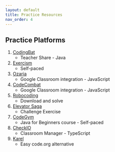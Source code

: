 ```yaml
---
layout: default
title: Practice Resources
nav_order: 4
---
```


## Practice Platforms

1. [CodingBat](https://codingbat.com/java)
    - Teacher Share - Java
2. [Exercism](https://exercism.org/)
    - Self-paced
3. [Ozaria](https://www.ozaria.com)
    - Google Classroom integration - JavaScript
4. [CodeCombat](https://codecombat.com/)
    - Google Classroom integration - JavaScript
5. [Robocoding](https://robocode.sourceforge.io)
    - Download and solve
6. [Elevator Saga](https://play.elevatorsaga.com/)
    - Challenge Exercise
7. [CodeGym](https://codegym.cc/)
    - Java for Beginners course - Self-paced
8. [CheckIO](https://checkio.org/)
    - Classroom Manager - TypeScript
9. [Karel](https://stanford.edu/~cpiech/karel/learn.html)
    - Easy code.org alternative
